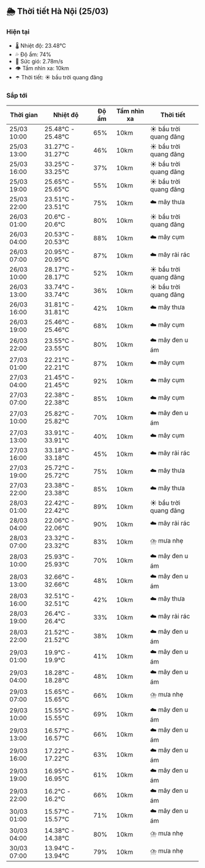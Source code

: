 ## 🌦️ Thời tiết Hà Nội (25/03)

### Hiện tại

- 🌡️ Nhiệt độ: 23.48℃
- 💦 Độ ẩm: 74%
- 💨 Sức gió: 2.78m/s
- 👁️ Tầm nhìn xa: 10km
- ☂️ Thời tiết: ☀️ bầu trời quang đãng

### Sắp tới

| Thời gian | Nhiệt độ | Độ ẩm | Tầm nhìn xa | Thời tiết |
| --- | --- | --- | --- | --- |
| 25/03 10:00 | 25.48℃ - 25.48℃ | 65% | 10km | ☀️ bầu trời quang đãng |
| 25/03 13:00 | 31.27℃ - 31.27℃ | 46% | 10km | ☀️ bầu trời quang đãng |
| 25/03 16:00 | 33.25℃ - 33.25℃ | 37% | 10km | ☀️ bầu trời quang đãng |
| 25/03 19:00 | 25.65℃ - 25.65℃ | 55% | 10km | ☀️ bầu trời quang đãng |
| 25/03 22:00 | 23.51℃ - 23.51℃ | 75% | 10km | ☁️ mây thưa |
| 26/03 01:00 | 20.6℃ - 20.6℃ | 80% | 10km | ☀️ bầu trời quang đãng |
| 26/03 04:00 | 20.53℃ - 20.53℃ | 88% | 10km | ☁️ mây cụm |
| 26/03 07:00 | 20.95℃ - 20.95℃ | 87% | 10km | ☁️ mây rải rác |
| 26/03 10:00 | 28.17℃ - 28.17℃ | 52% | 10km | ☀️ bầu trời quang đãng |
| 26/03 13:00 | 33.74℃ - 33.74℃ | 36% | 10km | ☀️ bầu trời quang đãng |
| 26/03 16:00 | 31.81℃ - 31.81℃ | 42% | 10km | ☁️ mây thưa |
| 26/03 19:00 | 25.46℃ - 25.46℃ | 68% | 10km | ☁️ mây cụm |
| 26/03 22:00 | 23.55℃ - 23.55℃ | 80% | 10km | ☁️ mây đen u ám |
| 27/03 01:00 | 22.21℃ - 22.21℃ | 87% | 10km | ☁️ mây cụm |
| 27/03 04:00 | 21.45℃ - 21.45℃ | 92% | 10km | ☁️ mây cụm |
| 27/03 07:00 | 22.38℃ - 22.38℃ | 85% | 10km | ☁️ mây cụm |
| 27/03 10:00 | 25.82℃ - 25.82℃ | 70% | 10km | ☁️ mây đen u ám |
| 27/03 13:00 | 33.91℃ - 33.91℃ | 40% | 10km | ☁️ mây cụm |
| 27/03 16:00 | 33.18℃ - 33.18℃ | 45% | 10km | ☁️ mây rải rác |
| 27/03 19:00 | 25.72℃ - 25.72℃ | 75% | 10km | ☁️ mây thưa |
| 27/03 22:00 | 23.38℃ - 23.38℃ | 85% | 10km | ☁️ mây thưa |
| 28/03 01:00 | 22.42℃ - 22.42℃ | 89% | 10km | ☀️ bầu trời quang đãng |
| 28/03 04:00 | 22.06℃ - 22.06℃ | 90% | 10km | ☁️ mây rải rác |
| 28/03 07:00 | 23.32℃ - 23.32℃ | 83% | 10km | ⛈️ mưa nhẹ |
| 28/03 10:00 | 25.93℃ - 25.93℃ | 70% | 10km | ☁️ mây đen u ám |
| 28/03 13:00 | 32.66℃ - 32.66℃ | 48% | 10km | ☁️ mây đen u ám |
| 28/03 16:00 | 32.51℃ - 32.51℃ | 42% | 10km | ☁️ mây thưa |
| 28/03 19:00 | 26.4℃ - 26.4℃ | 33% | 10km | ☁️ mây rải rác |
| 28/03 22:00 | 21.52℃ - 21.52℃ | 38% | 10km | ☁️ mây đen u ám |
| 29/03 01:00 | 19.9℃ - 19.9℃ | 41% | 10km | ☁️ mây đen u ám |
| 29/03 04:00 | 18.28℃ - 18.28℃ | 48% | 10km | ☁️ mây đen u ám |
| 29/03 07:00 | 15.65℃ - 15.65℃ | 66% | 10km | ⛈️ mưa nhẹ |
| 29/03 10:00 | 15.55℃ - 15.55℃ | 69% | 10km | ☁️ mây đen u ám |
| 29/03 13:00 | 16.57℃ - 16.57℃ | 66% | 10km | ☁️ mây đen u ám |
| 29/03 16:00 | 17.22℃ - 17.22℃ | 63% | 10km | ☁️ mây đen u ám |
| 29/03 19:00 | 16.95℃ - 16.95℃ | 61% | 10km | ☁️ mây đen u ám |
| 29/03 22:00 | 16.2℃ - 16.2℃ | 66% | 10km | ☁️ mây đen u ám |
| 30/03 01:00 | 15.57℃ - 15.57℃ | 71% | 10km | ☁️ mây đen u ám |
| 30/03 04:00 | 14.38℃ - 14.38℃ | 80% | 10km | ⛈️ mưa nhẹ |
| 30/03 07:00 | 13.94℃ - 13.94℃ | 79% | 10km | ⛈️ mưa nhẹ |
